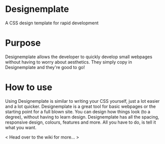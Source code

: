 Designemplate
=============

A CSS design template for rapid development

Purpose
=============

Designemplate allows the developer to quickly develop small webpages without having to worry about aesthetics. They simply copy in Designemplate and they're good to go!

How to use
=============

Using Designemplate is similar to writing your CSS yourself, just a lot easier and a lot quicker. Designemplate is a great tool for basic webpages or the starting point for a full blown site. You can design how things look (to a degree), without having to learn design. Designemplate has all the spacing, responsive design, colours, features and more. All you have to do, is tell it what you want.

< Head over to the wiki for more... >
